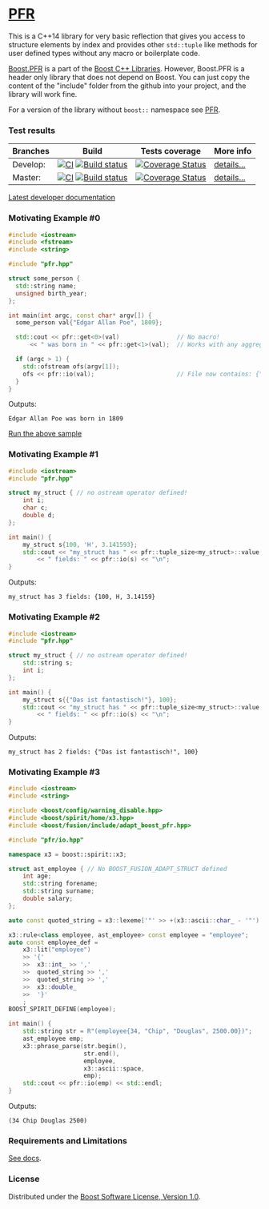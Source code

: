 # [PFR](https://apolukhin.github.io/pfr_non_boost/)

This is a C++14 library for very basic reflection that gives you access to structure elements by index and provides other `std::tuple` like methods for user defined types without any macro or boilerplate code.

[Boost.PFR](https://boost.org/libs/pfr) is a part of the [Boost C++ Libraries](https://github.com/boostorg). However, Boost.PFR is a header only library that does not depend on Boost. You can just copy the content of the "include" folder from the github into your project, and the library will work fine.

For a version of the library without `boost::` namespace see [PFR](https://github.com/apolukhin/pfr_non_boost).

### Test results

Branches        | Build         | Tests coverage | More info
----------------|-------------- | -------------- |-----------
Develop:        | [![CI](https://github.com/boostorg/pfr/actions/workflows/ci.yml/badge.svg?branch=develop)](https://github.com/boostorg/pfr/actions/workflows/ci.yml) [![Build status](https://ci.appveyor.com/api/projects/status/0mavmnkdmltcdmqa/branch/develop?svg=true)](https://ci.appveyor.com/project/apolukhin/pfr/branch/develop) | [![Coverage Status](https://coveralls.io/repos/github/apolukhin/magic_get/badge.png?branch=develop)](https://coveralls.io/github/apolukhin/magic_get?branch=develop) | [details...](https://www.boost.org/development/tests/develop/developer/pfr.html)
Master:         | [![CI](https://github.com/boostorg/pfr/actions/workflows/ci.yml/badge.svg?branch=master)](https://github.com/boostorg/pfr/actions/workflows/ci.yml) [![Build status](https://ci.appveyor.com/api/projects/status/0mavmnkdmltcdmqa/branch/master?svg=true)](https://ci.appveyor.com/project/apolukhin/pfr/branch/master) | [![Coverage Status](https://coveralls.io/repos/github/apolukhin/magic_get/badge.png?branch=master)](https://coveralls.io/github/apolukhin/magic_get?branch=master) | [details...](https://www.boost.org/development/tests/master/developer/pfr.html)

[Latest developer documentation](https://www.boost.org/doc/libs/develop/doc/html/boost_pfr.html)

### Motivating Example #0
```c++
#include <iostream>
#include <fstream>
#include <string>

#include "pfr.hpp"

struct some_person {
  std::string name;
  unsigned birth_year;
};

int main(int argc, const char* argv[]) {
  some_person val{"Edgar Allan Poe", 1809};

  std::cout << pfr::get<0>(val)                // No macro!
      << " was born in " << pfr::get<1>(val);  // Works with any aggregate initializables!

  if (argc > 1) {
    std::ofstream ofs(argv[1]);
    ofs << pfr::io(val);                       // File now contains: {"Edgar Allan Poe", 1809}
  }
}
```
Outputs:
```
Edgar Allan Poe was born in 1809
```

[Run the above sample](https://godbolt.org/z/PfYsWKb7v)


### Motivating Example #1
```c++
#include <iostream>
#include "pfr.hpp"

struct my_struct { // no ostream operator defined!
    int i;
    char c;
    double d;
};

int main() {
    my_struct s{100, 'H', 3.141593};
    std::cout << "my_struct has " << pfr::tuple_size<my_struct>::value
        << " fields: " << pfr::io(s) << "\n";
}

```

Outputs:
```
my_struct has 3 fields: {100, H, 3.14159}
```

### Motivating Example #2

```c++
#include <iostream>
#include "pfr.hpp"

struct my_struct { // no ostream operator defined!
    std::string s;
    int i;
};

int main() {
    my_struct s{{"Das ist fantastisch!"}, 100};
    std::cout << "my_struct has " << pfr::tuple_size<my_struct>::value
        << " fields: " << pfr::io(s) << "\n";
}

```

Outputs:
```
my_struct has 2 fields: {"Das ist fantastisch!", 100}
```

### Motivating Example #3

```c++
#include <iostream>
#include <string>

#include <boost/config/warning_disable.hpp>
#include <boost/spirit/home/x3.hpp>
#include <boost/fusion/include/adapt_boost_pfr.hpp>

#include "pfr/io.hpp"

namespace x3 = boost::spirit::x3;

struct ast_employee { // No BOOST_FUSION_ADAPT_STRUCT defined
    int age;
    std::string forename;
    std::string surname;
    double salary;
};

auto const quoted_string = x3::lexeme['"' >> +(x3::ascii::char_ - '"') >> '"'];

x3::rule<class employee, ast_employee> const employee = "employee";
auto const employee_def =
    x3::lit("employee")
    >> '{'
    >>  x3::int_ >> ','
    >>  quoted_string >> ','
    >>  quoted_string >> ','
    >>  x3::double_
    >>  '}'
    ;
BOOST_SPIRIT_DEFINE(employee);

int main() {
    std::string str = R"(employee{34, "Chip", "Douglas", 2500.00})";
    ast_employee emp;
    x3::phrase_parse(str.begin(),
                     str.end(),
                     employee,
                     x3::ascii::space,
                     emp);
    std::cout << pfr::io(emp) << std::endl;
}

```
Outputs:
```
(34 Chip Douglas 2500)
```


### Requirements and Limitations

[See docs](https://www.boost.org/doc/libs/develop/doc/html/boost_pfr.html).

### License

Distributed under the [Boost Software License, Version 1.0](https://boost.org/LICENSE_1_0.txt).
